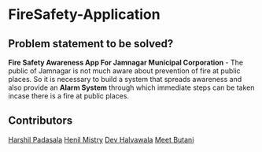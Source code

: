 # FireSafety-Application
## Problem statement to be solved?
<b>Fire Safety Awareness App For Jamnagar Municipal Corporation</b> - The public of Jamnagar is not much aware about prevention of fire at public places. So it is necessary to build a system that spreads awareness and also provide an <b>Alarm System</b> through which immediate steps can be taken incase there is a fire at public places.

## Contributors
<a href="https://github.com/harshil-padasala">Harshil Padasala</a>
<a href="https://github.com/HenilMistry">Henil Mistry</a>
<a href="https://github.com/DevHalvawala">Dev Halvawala</a>
<a href="https://github.com/MeetButani27">Meet Butani</a>
